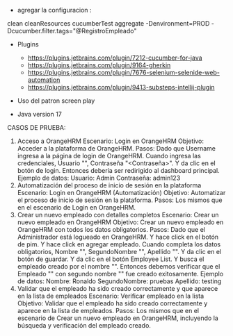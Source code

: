 - agregar la configuracion :

clean cleanResources cucumberTest aggregate -Denvironment=PROD -Dcucumber.filter.tags="@RegistroEmpleado"


- Plugins
  - https://plugins.jetbrains.com/plugin/7212-cucumber-for-java
  - https://plugins.jetbrains.com/plugin/9164-gherkin
  - https://plugins.jetbrains.com/plugin/7676-selenium-selenide-web-automation
  - https://plugins.jetbrains.com/plugin/9413-substeps-intellij-plugin


- Uso del patron screen play
- Java version 17

CASOS DE PRUEBA: 
1. Acceso a OrangeHRM
    Escenario: Login en OrangeHRM
    Objetivo: Acceder a la plataforma de OrangeHRM.
    Pasos:
    Dado que Username ingresa a la página de login de OrangeHRM.
    Cuando ingresa las credenciales, Usuario "<Usuario>", Contraseña "<Contraseña>".
    Y da clic en el botón de login.
    Entonces debería ser redirigido al dashboard principal.
    Ejemplo de datos:
    Usuario: Admin
    Contraseña: admin123
2. Automatización del proceso de inicio de sesión en la plataforma
    Escenario: Login en OrangeHRM (Automatización)
    Objetivo: Automatizar el proceso de inicio de sesión en la plataforma.
    Pasos: Los mismos que en el escenario de Login en OrangeHRM.
3. Crear un nuevo empleado con detalles completos
    Escenario: Crear un nuevo empleado en OrangeHRM
    Objetivo: Crear un nuevo empleado en OrangeHRM con todos los datos obligatorios.
    Pasos:
    Dado que el Administrador está logueado en OrangeHRM.
    Y hace click en el botón de pim.
    Y hace click en agregar empleado.
    Cuando completa los datos obligatorios, Nombre "<Nombre>", SegundoNombre "<SegundoNombre>", Apellido "<Apellido>".
    Y da clic en el botón de guardar.
    Y da clic en el botón Employee List.
    Y busca el empleado creado por el nombre "<Nombre>".
    Entonces debemos verificar que el Empleado "<Nombre>" con segundo nombre "<SegundoNombre>" fue creado exitosamente.
    Ejemplo de datos:
    Nombre: Ronaldo
    SegundoNombre: pruebas
    Apellido: testing
4. Validar que el empleado ha sido creado correctamente y que aparece en la lista de empleados
    Escenario: Verificar empleado en la lista
    Objetivo: Validar que el empleado ha sido creado correctamente y aparece en la lista de empleados.
    Pasos: Los mismos que en el escenario de Crear un nuevo empleado en OrangeHRM, incluyendo la búsqueda y verificación del empleado creado.
